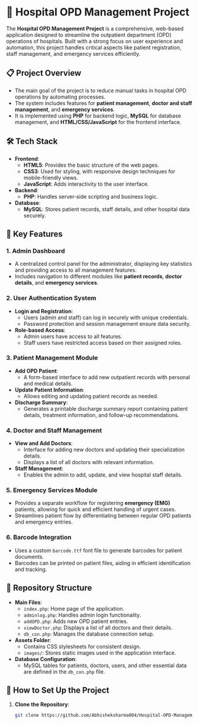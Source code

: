 # 🏥 Hospital OPD Management Project

The **Hospital OPD Management Project** is a comprehensive, web-based application designed to streamline the outpatient department (OPD) operations of hospitals. Built with a strong focus on user experience and automation, this project handles critical aspects like patient registration, staff management, and emergency services efficiently.

## 📋 Project Overview
- The main goal of the project is to reduce manual tasks in hospital OPD operations by automating processes.
- The system includes features for **patient management**, **doctor and staff management**, and **emergency services**.
- It is implemented using **PHP** for backend logic, **MySQL** for database management, and **HTML/CSS/JavaScript** for the frontend interface.

## 🛠️ Tech Stack
- **Frontend**:
  - **HTML5**: Provides the basic structure of the web pages.
  - **CSS3**: Used for styling, with responsive design techniques for mobile-friendly views.
  - **JavaScript**: Adds interactivity to the user interface.
- **Backend**:
  - **PHP**: Handles server-side scripting and business logic.
- **Database**:
  - **MySQL**: Stores patient records, staff details, and other hospital data securely.

## 🚀 Key Features

### 1. Admin Dashboard
- A centralized control panel for the administrator, displaying key statistics and providing access to all management features.
- Includes navigation to different modules like **patient records**, **doctor details**, and **emergency services**.

### 2. User Authentication System
- **Login and Registration**:
  - Users (admin and staff) can log in securely with unique credentials.
  - Password protection and session management ensure data security.
- **Role-based Access**:
  - Admin users have access to all features.
  - Staff users have restricted access based on their assigned roles.

### 3. Patient Management Module
- **Add OPD Patient**:
  - A form-based interface to add new outpatient records with personal and medical details.
- **Update Patient Information**:
  - Allows editing and updating patient records as needed.
- **Discharge Summary**:
  - Generates a printable discharge summary report containing patient details, treatment information, and follow-up recommendations.

### 4. Doctor and Staff Management
- **View and Add Doctors**:
  - Interface for adding new doctors and updating their specialization details.
  - Displays a list of all doctors with relevant information.
- **Staff Management**:
  - Enables the admin to add, update, and view hospital staff details.

### 5. Emergency Services Module
- Provides a separate workflow for registering **emergency (EMG)** patients, allowing for quick and efficient handling of urgent cases.
- Streamlines patient flow by differentiating between regular OPD patients and emergency entries.

### 6. Barcode Integration
- Uses a custom `barcode.ttf` font file to generate barcodes for patient documents.
- Barcodes can be printed on patient files, aiding in efficient identification and tracking.

## 📂 Repository Structure
- **Main Files**:
  - `index.php`: Home page of the application.
  - `adminlog.php`: Handles admin login functionality.
  - `addOPD.php`: Adds new OPD patient entries.
  - `viewDoctor.php`: Displays a list of all doctors and their details.
  - `db_con.php`: Manages the database connection setup.
- **Assets Folder**:
  - Contains CSS stylesheets for consistent design.
  - `images/`: Stores static images used in the application interface.
- **Database Configuration**:
  - MySQL tables for patients, doctors, users, and other essential data are defined in the `db_con.php` file.

## 📝 How to Set Up the Project
1. **Clone the Repository**:
   ```bash
   git clone https://github.com/Abhisheksharma004/Hospital-OPD-Management-Project.git
